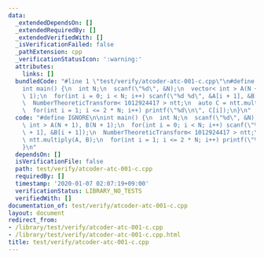 ```yaml
---
data:
  _extendedDependsOn: []
  _extendedRequiredBy: []
  _extendedVerifiedWith: []
  _isVerificationFailed: false
  _pathExtension: cpp
  _verificationStatusIcon: ':warning:'
  attributes:
    links: []
  bundledCode: "#line 1 \"test/verify/atcoder-atc-001-c.cpp\"\n#define IGNORE\n\n\
    int main() {\n  int N;\n  scanf(\"%d\", &N);\n  vector< int > A(N + 1), B(N +\
    \ 1);\n  for(int i = 0; i < N; i++) scanf(\"%d %d\", &A[i + 1], &B[i + 1]);\n\
    \  NumberTheoreticTransform< 1012924417 > ntt;\n  auto C = ntt.multiply(A, B);\n\
    \  for(int i = 1; i <= 2 * N; i++) printf(\"%d\\n\", C[i]);\n}\n"
  code: "#define IGNORE\n\nint main() {\n  int N;\n  scanf(\"%d\", &N);\n  vector<\
    \ int > A(N + 1), B(N + 1);\n  for(int i = 0; i < N; i++) scanf(\"%d %d\", &A[i\
    \ + 1], &B[i + 1]);\n  NumberTheoreticTransform< 1012924417 > ntt;\n  auto C =\
    \ ntt.multiply(A, B);\n  for(int i = 1; i <= 2 * N; i++) printf(\"%d\\n\", C[i]);\n\
    }\n"
  dependsOn: []
  isVerificationFile: false
  path: test/verify/atcoder-atc-001-c.cpp
  requiredBy: []
  timestamp: '2020-01-07 02:07:19+09:00'
  verificationStatus: LIBRARY_NO_TESTS
  verifiedWith: []
documentation_of: test/verify/atcoder-atc-001-c.cpp
layout: document
redirect_from:
- /library/test/verify/atcoder-atc-001-c.cpp
- /library/test/verify/atcoder-atc-001-c.cpp.html
title: test/verify/atcoder-atc-001-c.cpp
---
```

